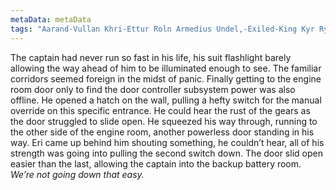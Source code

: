 ```yaml
---
metaData: metaData
tags: "Aarand-Vullan Khri-Ettur Roln Armedius Undel,-Exiled-King Kyr Ryn Petyl Mirh Baz H’rol Eri The-Captain Don Gull Xeno Pavel Ki Cel Rallyn Irie Egol Tal Jun Barnib Linim Jov-The-God-of-Chance Leon-The-Scholar Riv Ganren King-Tem Kedrel Fin Y’lyat Vuli Penm Teagel Nim Sellira Bell Lez Orel Wendel Ven-Rallet Cera-Forethrell Rib Pipe Judge-Forethrell Perin Nym-Blas Wev Visia Jack Samson Gren Rel Fellren Brint Seers Silvena Zarin"
---
```


The captain had never run so fast in his life, his suit flashlight barely allowing the way ahead of him to be illuminated enough to see. The familiar corridors seemed foreign in the midst of panic. Finally getting to the engine room door only to find the door controller subsystem power was also offline. He opened a hatch on the wall, pulling a hefty switch for the manual override on this specific entrance. He could hear the rust of the gears as the door struggled to slide open. He squeezed his way through, running to the other side of the engine room, another powerless door standing in his way. Eri came up behind him shouting something, he couldn’t hear, all of his strength was going into pulling the second switch down. The door slid open easier than the last, allowing the captain into the backup battery room. *We’re not going down that easy.*